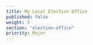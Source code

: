 ```yaml
---
title: My Local Election Office
published: false
weight: 5
section: "election-office"
priority: Major
---
```

